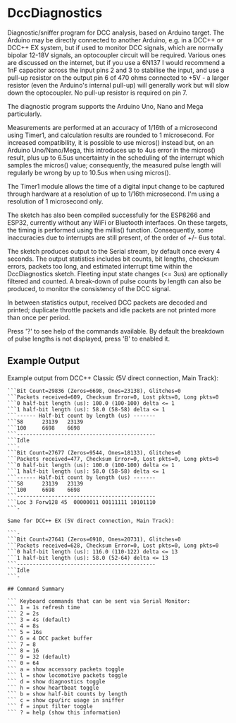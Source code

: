 # DccDiagnostics

Diagnostic/sniffer program for DCC analysis, based on Arduino target.
The Arduino may be directly connected to another Arduino, e.g. in a
DCC++ or DCC++ EX system, but if used to monitor DCC signals, which are
normally bipolar 12-18V signals, an optocoupler circuit will be required.
Various ones are discussed on the internet, but if you use a 6N137 I 
would recommend a 1nF capacitor across the input pins 2 and 3 to stabilise
the input, and use a pull-up resistor on the output pin 6 of 470 ohms 
connected to +5V - a larger resistor (even the Arduino's internal pull-up)
will generally work but will slow down the optocoupler.  No 
pull-up resistor is required on pin 7.

The diagnostic program supports the Arduino Uno, Nano and Mega particularly.

Measurements are performed at an accuracy of 1/16th of a microsecond using Timer1, 
and calculation results are rounded to 1 microsecond.  For 
increased compatibility, it is possible to use micros() instead but, 
on an Arduino Uno/Nano/Mega, this introduces up to 4us error in the micros() result, plus up to
6.5us uncertainty in the scheduling of the interrupt which samples
the micros() value; consequently, the measured pulse length will regularly be wrong
by up to 10.5us when using micros().

The Timer1 module allows the time of a digital input change to be 
captured through hardware at a resolution of up to 1/16th microsecond.
I'm using a resolution of 1 microsecond only.

The sketch has also been compiled successfully for the ESP8266 and ESP32, 
currently without any WiFi or Bluetooth interfaces.
On these targets, the timing is performed using the millis() function.  Consequently, 
some inaccuracies due to interrupts are still present, of the order of +/- 6us total.

The sketch produces output to the Serial stream, by default
once every 4 seconds.  The output statistics includes bit counts, 
bit lengths, checksum errors, packets too long, and estimated 
interrupt time within the DccDiagnostics sketch.  Fleeting input state changes
(<= 3us) are optionally filtered and counted.  A break-down of pulse counts by 
length can also be produced, to monitor the consistency of the DCC signal.

In between statistics output, received DCC packets are decoded and 
printed; duplicate throttle packets and idle packets are not printed more than once per period.

Press '?' to see help of the commands available.  By default the 
breakdown of pulse lengths is not displayed, press 'B' to enabled it.

## Example Output

Example output from DCC++ Classic (5V direct connection, Main Track):

```-
```Bit Count=29836 (Zeros=6698, Ones=23138), Glitches=0
```Packets received=609, Checksum Error=0, Lost pkts=0, Long pkts=0
```0 half-bit length (us): 100.0 (100-100) delta <= 1
```1 half-bit length (us): 58.0 (58-58) delta <= 1
```------ Half-bit count by length (us) -------
```58      23139   23139
```100     6698    6698
```--------------------------------------------
```Idle 
```-
```Bit Count=27677 (Zeros=9544, Ones=18133), Glitches=0
```Packets received=477, Checksum Error=0, Lost pkts=0, Long pkts=0
```0 half-bit length (us): 100.0 (100-100) delta <= 1
```1 half-bit length (us): 58.0 (58-58) delta <= 1
```------ Half-bit count by length (us) -------
```58      23139   23139
```100     6698    6698
```--------------------------------------------
```Loc 3 Forw128 45  00000011 00111111 10101110 
```-

Same for DCC++ EX (5V direct connection, Main Track):

```-
```Bit Count=27641 (Zeros=6910, Ones=20731), Glitches=0
```Packets received=628, Checksum Error=0, Lost pkts=0, Long pkts=0
```0 half-bit length (us): 116.0 (110-122) delta <= 13
```1 half-bit length (us): 58.0 (52-64) delta <= 13
```--------------------------------------------
```Idle 
```-

## Command Summary

``` Keyboard commands that can be sent via Serial Monitor:
``` 1 = 1s refresh time
``` 2 = 2s 
``` 3 = 4s (default)
``` 4 = 8s
``` 5 = 16s
``` 6 = 4 DCC packet buffer
``` 7 = 8
``` 8 = 16
``` 9 = 32 (default)
``` 0 = 64
``` a = show accessory packets toggle
``` l = show locomotive packets toggle
``` d = show diagnostics toggle
``` h = show heartbeat toggle
``` b = show half-bit counts by length
``` c = show cpu/irc usage in sniffer
``` f = input filter toggle
``` ? = help (show this information)

